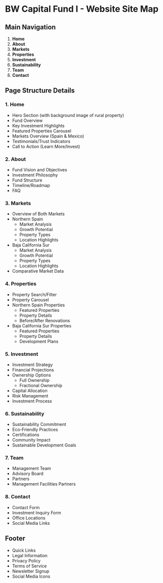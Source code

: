 # BW Capital Fund I - Website Site Map

## Main Navigation
1. **Home**
2. **About**
3. **Markets**
4. **Properties**
5. **Investment**
6. **Sustainability**
7. **Team**
8. **Contact**

## Page Structure Details

### 1. Home
- Hero Section (with background image of rural property)
- Fund Overview
- Key Investment Highlights
- Featured Properties Carousel
- Markets Overview (Spain & Mexico)
- Testimonials/Trust Indicators
- Call to Action (Learn More/Invest)

### 2. About
- Fund Vision and Objectives
- Investment Philosophy
- Fund Structure
- Timeline/Roadmap
- FAQ

### 3. Markets
- Overview of Both Markets
- Northern Spain
  - Market Analysis
  - Growth Potential
  - Property Types
  - Location Highlights
- Baja California Sur
  - Market Analysis
  - Growth Potential
  - Property Types
  - Location Highlights
- Comparative Market Data

### 4. Properties
- Property Search/Filter
- Property Carousel
- Northern Spain Properties
  - Featured Properties
  - Property Details
  - Before/After Renovations
- Baja California Sur Properties
  - Featured Properties
  - Property Details
  - Development Plans

### 5. Investment
- Investment Strategy
- Financial Projections
- Ownership Options
  - Full Ownership
  - Fractional Ownership
- Capital Allocation
- Risk Management
- Investment Process

### 6. Sustainability
- Sustainability Commitment
- Eco-Friendly Practices
- Certifications
- Community Impact
- Sustainable Development Goals

### 7. Team
- Management Team
- Advisory Board
- Partners
- Management Facilities Partners

### 8. Contact
- Contact Form
- Investment Inquiry Form
- Office Locations
- Social Media Links

## Footer
- Quick Links
- Legal Information
- Privacy Policy
- Terms of Service
- Newsletter Signup
- Social Media Icons
